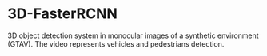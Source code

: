 # 3D-FasterRCNN
3D object detection system in monocular images of a synthetic environment (GTAV). 
The video represents vehicles and pedestrians detection.
